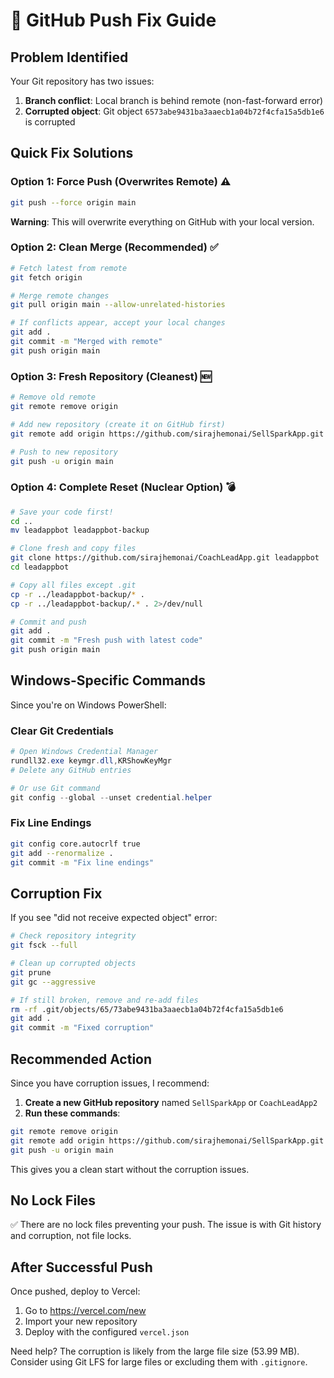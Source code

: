 # 🔧 GitHub Push Fix Guide

## Problem Identified
Your Git repository has two issues:
1. **Branch conflict**: Local branch is behind remote (non-fast-forward error)
2. **Corrupted object**: Git object `6573abe9431ba3aaecb1a04b72f4cfa15a5db1e6` is corrupted

## Quick Fix Solutions

### Option 1: Force Push (Overwrites Remote) ⚠️
```bash
git push --force origin main
```
**Warning**: This will overwrite everything on GitHub with your local version.

### Option 2: Clean Merge (Recommended) ✅
```bash
# Fetch latest from remote
git fetch origin

# Merge remote changes
git pull origin main --allow-unrelated-histories

# If conflicts appear, accept your local changes
git add .
git commit -m "Merged with remote"
git push origin main
```

### Option 3: Fresh Repository (Cleanest) 🆕
```bash
# Remove old remote
git remote remove origin

# Add new repository (create it on GitHub first)
git remote add origin https://github.com/sirajhemonai/SellSparkApp.git

# Push to new repository
git push -u origin main
```

### Option 4: Complete Reset (Nuclear Option) 💣
```bash
# Save your code first!
cd ..
mv leadappbot leadappbot-backup

# Clone fresh and copy files
git clone https://github.com/sirajhemonai/CoachLeadApp.git leadappbot
cd leadappbot

# Copy all files except .git
cp -r ../leadappbot-backup/* .
cp -r ../leadappbot-backup/.* . 2>/dev/null

# Commit and push
git add .
git commit -m "Fresh push with latest code"
git push origin main
```

## Windows-Specific Commands

Since you're on Windows PowerShell:

### Clear Git Credentials
```powershell
# Open Windows Credential Manager
rundll32.exe keymgr.dll,KRShowKeyMgr
# Delete any GitHub entries

# Or use Git command
git config --global --unset credential.helper
```

### Fix Line Endings
```bash
git config core.autocrlf true
git add --renormalize .
git commit -m "Fix line endings"
```

## Corruption Fix

If you see "did not receive expected object" error:

```bash
# Check repository integrity
git fsck --full

# Clean up corrupted objects
git prune
git gc --aggressive

# If still broken, remove and re-add files
rm -rf .git/objects/65/73abe9431ba3aaecb1a04b72f4cfa15a5db1e6
git add .
git commit -m "Fixed corruption"
```

## Recommended Action

Since you have corruption issues, I recommend:

1. **Create a new GitHub repository** named `SellSparkApp` or `CoachLeadApp2`
2. **Run these commands**:
```bash
git remote remove origin
git remote add origin https://github.com/sirajhemonai/SellSparkApp.git
git push -u origin main
```

This gives you a clean start without the corruption issues.

## No Lock Files

✅ There are no lock files preventing your push. The issue is with Git history and corruption, not file locks.

## After Successful Push

Once pushed, deploy to Vercel:
1. Go to https://vercel.com/new
2. Import your new repository
3. Deploy with the configured `vercel.json`

Need help? The corruption is likely from the large file size (53.99 MB). Consider using Git LFS for large files or excluding them with `.gitignore`.
